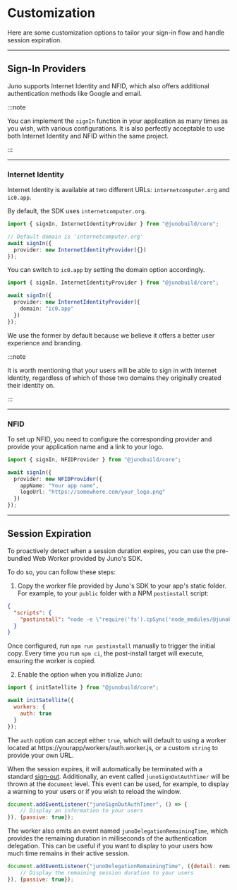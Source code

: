 # Customization

Here are some customization options to tailor your sign-in flow and handle session expiration.

---

## Sign-In Providers

Juno supports Internet Identity and NFID, which also offers additional authentication methods like Google and email.

:::note

You can implement the `signIn` function in your application as many times as you wish, with various configurations. It is also perfectly acceptable to use both Internet Identity and NFID within the same project.

:::

---

### Internet Identity

Internet Identity is available at two different URLs: `internetcomputer.org` and `ic0.app`.

By default, the SDK uses `internetcomputer.org`.

```typescript
import { signIn, InternetIdentityProvider } from "@junobuild/core";

// Default domain is 'internetcomputer.org'
await signIn({
  provider: new InternetIdentityProvider({})
});
```

You can switch to `ic0.app` by setting the domain option accordingly.

```typescript
import { signIn, InternetIdentityProvider } from "@junobuild/core";

await signIn({
  provider: new InternetIdentityProvider({
    domain: "ic0.app"
  })
});
```

We use the former by default because we believe it offers a better user experience and branding.

:::note

It is worth mentioning that your users will be able to sign in with Internet Identity, regardless of which of those two domains they originally created their identity on.

:::

---

### NFID

To set up NFID, you need to configure the corresponding provider and provide your application name and a link to your logo.

```typescript
import { signIn, NFIDProvider } from "@junobuild/core";

await signIn({
  provider: new NFIDProvider({
    appName: "Your app name",
    logoUrl: "https://somewhere.com/your_logo.png"
  })
});
```

---

## Session Expiration

To proactively detect when a session duration expires, you can use the pre-bundled Web Worker provided by Juno's SDK.

To do so, you can follow these steps:

1. Copy the worker file provided by Juno's SDK to your app's static folder. For example, to your `public` folder with a NPM `postinstall` script:

```json
{
  "scripts": {
    "postinstall": "node -e \"require('fs').cpSync('node_modules/@junobuild/core/dist/workers/', './static/workers', {recursive: true});\""
  }
}
```

Once configured, run `npm run postinstall` manually to trigger the initial copy. Every time you run `npm ci`, the post-install target will execute, ensuring the worker is copied.

2. Enable the option when you initialize Juno:

```javascript
import { initSatellite } from "@junobuild/core";

await initSatellite({
  workers: {
    auth: true
  }
});
```

The `auth` option can accept either `true`, which will default to using a worker located at https://yourapp/workers/auth.worker.js, or a custom `string` to provide your own URL.

When the session expires, it will automatically be terminated with a standard [sign-out](./development.md#sign-out). Additionally, an event called `junoSignOutAuthTimer` will be thrown at the `document` level. This event can be used, for example, to display a warning to your users or if you wish to reload the window.

```javascript
document.addEventListener("junoSignOutAuthTimer", () => {
    // Display an information to your users
}), {passive: true});
```

The worker also emits an event named `junoDelegationRemainingTime`, which provides the remaining duration in milliseconds of the authentication delegation. This can be useful if you want to display to your users how much time remains in their active session.

```javascript
document.addEventListener("junoDelegationRemainingTime", ({detail: remainingTime}) => {
    // Display the remaining session duration to your users
}), {passive: true});
```
